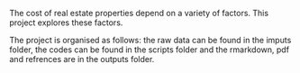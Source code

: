 The cost of real estate properties depend on a variety of factors. This project explores these factors.  

The project is organised as follows: the raw data can be found in the imputs folder, the codes can be found in the scripts folder and the rmarkdown, pdf and refrences are in the outputs folder.
